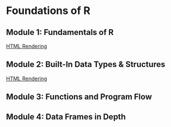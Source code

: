 # Foundations of R

## Module 1: Fundamentals of R

[HTML Rendering](https://htmlpreview.github.io/?https://github.com/mhall-simon/R/blob/main/modules/foundations/module1-fundamentals.html)

## Module 2: Built-In Data Types & Structures

[HTML Rendering](https://htmlpreview.github.io/?https://github.com/mhall-simon/R/blob/main/modules/foundations/mod2.html)

## Module 3: Functions and Program Flow

## Module 4: Data Frames in Depth
